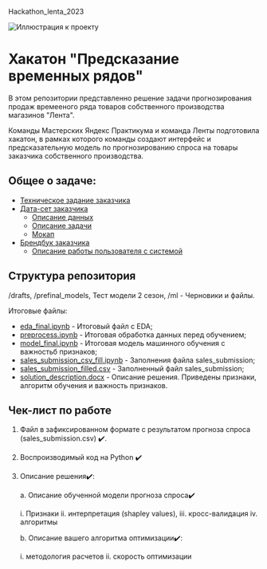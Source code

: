 <p class="text-center">Hackathon_lenta_2023</p>

![Иллюстрация к проекту](https://www.tadviser.ru/images/c/ce/%D0%9B%D0%B5%D0%BD%D1%82%D0%B0_%D0%BB%D0%BE%D0%B3%D0%BE.png)

# Хакатон "Предсказание временных рядов"

В этом репозитории представленно решение задачи прогнозирования продаж времееного ряда товаров собственного производства магазинов "Лента".

Команды Мастерских Яндекс Практикума и команда Ленты подготовила хакатон, в рамках которого команды создают интерфейс и предсказательную модель по прогнозированию спроса на товары заказчика собственного производства.
## Общее о задаче:

- [Техническое задание заказчика](https://disk.yandex.ru/i/XcbZVaLP48xMZA)
- [Дата-сет заказчика](https://disk.yandex.ru/d/1Q7sWF5LLweoTw)
    - [Описание данных](https://disk.yandex.ru/i/xvXsz0Qgy0d3JA)
    - [Описание задачи](https://disk.yandex.ru/i/flSViZOzj-SeYQ)
    - [Мокап](https://github.com/dataMasterskaya/LentaTimeSeries/tree/main)
- [Брендбук заказчика](https://disk.yandex.ru/i/J_Ieb_CgJ1ibnw)
    - [Описание работы пользователя с системой](https://disk.yandex.ru/i/69TpNiaDQGfx2Q)

## Структура репозитория
/drafts, /prefinal_models, Тест модели 2 сезон, /ml - Черновики и файлы.

Итоговые файлы:
* [eda_final.ipynb](eda_final.ipynb) - Итоговый файл с EDA;
* [preprocess.ipynb](preprocess.ipynb) - Итоговая обработка данных перед обучением;
* [model_final.ipynb](model_final.ipynb) - Итоговая модель машинного обучения с важностьб признаков;
* [sales_submission_csv_fill.ipynb](sales_submission_csv_fill.ipynb) - Заполнения файла sales_submission;
* [sales_submission_filled.csv](sales_submission_filled.csv) - Заполненный файл sales_submission;
* [solution_description.docx](solution_description.docx) - Описание решения. Приведены признаки, алгоритм обучения и важность признаков.

## Чек-лист по работе 
1. Файл в зафиксированном формате с результатом прогноза спроса (sales_submission.csv) ✔️.
2. Воспроизводимый код на Python ✔️
3. Описание решения✔️:
    
    a. Описание обученной модели прогноза спроса✔️
    
    i. Признаки
    ii. интерпретация (shapley values),
    iii. кросс-валидация
    iv. алгоритмы
    
    b. Описание вашего алгоритма оптимизации✔️:
    
    i. методология расчетов
    ii. скорость оптимизации
